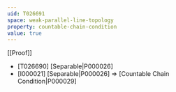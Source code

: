 ```yaml
---
uid: T026691
space: weak-parallel-line-topology
property: countable-chain-condition
value: true
---
```

[[Proof]]

* [T026690] [Separable|P000026]
* [I000021] [Separable|P000026] => [Countable Chain Condition|P000029]

